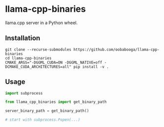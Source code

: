 # llama-cpp-binaries

llama.cpp server in a Python wheel.

## Installation

```
git clone --recurse-submodules https://github.com/oobabooga/llama-cpp-binaries
cd llama-cpp-binaries
CMAKE_ARGS="-DGGML_CUDA=ON -DGGML_NATIVE=off -DCMAKE_CUDA_ARCHITECTURES=all" pip install -v .
```

## Usage

```python
import subprocess

from llama_cpp_binaries import get_binary_path

server_binary_path = get_binary_path()

# start with subprocess.Popen(...)
```
